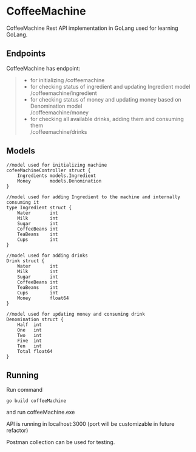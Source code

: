 # CoffeeMachine
CoffeeMachine Rest API implementation in GoLang used for learning GoLang.

## Endpoints
CoffeeMachine has endpoint:
>
> - for initializing
	/coffeemachine 
> - for checking status of ingredient and updating Ingredient model
	/coffeemachine/ingredient 
> - for checking status of money and updating money based on Denomination model    
    /coffeemachine/money 
> - for checking all available drinks, adding them and consuming them   
	/coffeemachine/drinks 


## Models
```
//model used for initializing machine
cofeeMachineController struct {
	Ingredients models.Ingredient
	Money       models.Denomination
}

//model used for adding Ingredient to the machine and internally consuming it
type Ingredient struct {
	Water       int
	Milk        int
	Sugar       int
	CoffeeBeans int
	TeaBeans    int
	Cups        int
}

//model used for adding drinks
Drink struct {
	Water       int
	Milk        int
	Sugar       int
	CoffeeBeans int
	TeaBeans    int
	Cups        int
	Money       float64
}

//model used for updating money and consuming drink
Denomination struct {
	Half  int
	One   int
	Two   int
	Five  int
	Ten   int
	Total float64
}
```
## Running

Run command 
```
go build coffeeMachine
```
and run coffeeMachine.exe

API is running in localhost:3000 
(port will be customizable in future refactor)

Postman collection can be used for testing.